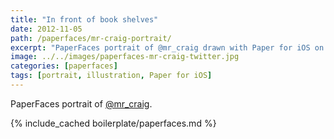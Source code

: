 ```yaml
---
title: "In front of book shelves"
date: 2012-11-05
path: /paperfaces/mr-craig-portrait/
excerpt: "PaperFaces portrait of @mr_craig drawn with Paper for iOS on an iPad."
image: ../../images/paperfaces-mr-craig-twitter.jpg
categories: [paperfaces]
tags: [portrait, illustration, Paper for iOS]
---
```


PaperFaces portrait of [@mr_craig](https://twitter.com/mr_craig).

{% include_cached boilerplate/paperfaces.md %}
